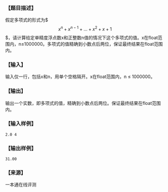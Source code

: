 ### 【题目描述】

假定多项式的形式为$
$$
x^n+x^{n-1}+…+x^2+x+1
$$
$，请计算给定单精度浮点数x和正整数n值的情况下这个多项式的值。x在float范围内，n≤1000000。多项式的值精确到小数点后两位，保证最终结果在float范围内。

### 【输入】

输入仅一行，包括x和n，用单个空格隔开。x在float范围内，n ≤ 1000000。

### 【输出】

输出一个实数，即多项式的值，精确到小数点后两位。保证最终结果在float范围内。

### 【输入样例】

```
2.0 4
```

### 【输出样例】

```
31.00
```


 ### 【来源】

 一本通在线评测 
